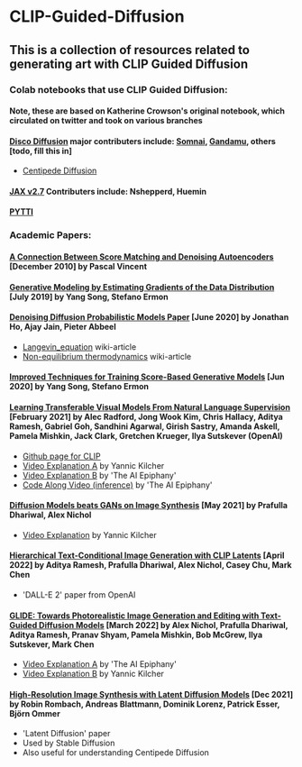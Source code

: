# CLIP-Guided-Diffusion
## This is a collection of resources related to generating art with CLIP Guided Diffusion

### Colab notebooks that use CLIP Guided Diffusion:

#### Note, these are based on Katherine Crowson's original notebook, which circulated on twitter and took on various branches

#### [Disco Diffusion](https://github.com/alembics/disco-diffusion) major contributers include: [Somnai](https://twitter.com/somnai_dreams), [Gandamu](https://twitter.com/gandamu_ml), others [todo, fill this in]

- [Centipede Diffusion](https://github.com/Zalring/Centipede_Diffusion)

#### [JAX v2.7](https://colab.research.google.com/drive/1hcDA5skuzk2IoC0wkQam4i-5k7c7iR1T?usp=sharing) Contributers include: Nshepperd, Huemin

#### [PYTTI](https://pytti-tools.github.io/pytti-book/intro.html)

### Academic Papers:

#### [A Connection Between Score Matching and Denoising Autoencoders](http://www.iro.umontreal.ca/~vincentp/Publications/smdae_techreport.pdf) [December 2010] by Pascal Vincent
#### [Generative Modeling by Estimating Gradients of the Data Distribution](https://arxiv.org/abs/1907.05600) [July 2019] by Yang Song, Stefano Ermon

#### [Denoising Diffusion Probabilistic Models Paper](https://arxiv.org/abs/2006.11239) [June 2020] by Jonathan Ho, Ajay Jain, Pieter Abbeel
- [Langevin_equation](https://en.wikipedia.org/wiki/Langevin_equation) wiki-article
- [Non-equilibrium thermodynamics](https://en.wikipedia.org/wiki/Non-equilibrium_thermodynamics) wiki-article

#### [Improved Techniques for Training Score-Based Generative Models](https://arxiv.org/abs/2006.09011) [Jun 2020] by Yang Song, Stefano Ermon

#### [Learning Transferable Visual Models From Natural Language Supervision](https://arxiv.org/abs/2103.00020) [February 2021] by Alec Radford, Jong Wook Kim, Chris Hallacy, Aditya Ramesh, Gabriel Goh, Sandhini Agarwal, Girish Sastry, Amanda Askell, Pamela Mishkin, Jack Clark, Gretchen Krueger, Ilya Sutskever (OpenAI)
- [Github page for CLIP](https://github.com/OpenAI/CLIP)
- [Video Explanation A](https://www.youtube.com/watch?v=T9XSU0pKX2E&ab_channel=YannicKilcher) by Yannic Kilcher
- [Video Explanation B](https://www.youtube.com/watch?v=fQyHEXZB-nM&t=7s) by 'The AI Epiphany'
- [Code Along Video (inference)](https://www.youtube.com/watch?v=jwZQD0Cqz4o) by 'The AI Epiphany'

#### [Diffusion Models beats GANs on Image Synthesis](https://arxiv.org/abs/2105.05233) [May 2021] by Prafulla Dhariwal, Alex Nichol
- [Video Explanation](https://www.youtube.com/watch?v=W-O7AZNzbzQ&ab_channel=YannicKilcher) by Yannic Kilcher

#### [Hierarchical Text-Conditional Image Generation with CLIP Latents](https://arxiv.org/abs/2204.06125) [April 2022] by Aditya Ramesh, Prafulla Dhariwal, Alex Nichol, Casey Chu, Mark Chen
- 'DALL-E 2' paper from OpenAI

#### [GLIDE: Towards Photorealistic Image Generation and Editing with Text-Guided Diffusion Models](https://arxiv.org/abs/2112.10741) [March 2022] by Alex Nichol, Prafulla Dhariwal, Aditya Ramesh, Pranav Shyam, Pamela Mishkin, Bob McGrew, Ilya Sutskever, Mark Chen
- [Video Explanation A](https://www.youtube.com/watch?v=lvv4N2nf-HU&ab_channel=TheAIEpiphany) by 'The AI Epiphany'
- [Video Explanation B](https://www.youtube.com/watch?v=gwI6g1pBD84&ab_channel=YannicKilcher) by Yannic Kilcher

#### [High-Resolution Image Synthesis with Latent Diffusion Models](https://arxiv.org/abs/2112.10752) [Dec 2021] by Robin Rombach, Andreas Blattmann, Dominik Lorenz, Patrick Esser, Björn Ommer
- 'Latent Diffusion' paper
- Used by Stable Diffusion
- Also useful for understanding Centipede Diffusion
